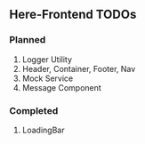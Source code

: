 Here-Frontend TODOs
-------------------

### Planned
1. Logger Utility
2. Header, Container, Footer, Nav
3. Mock Service
4. Message Component


### Completed
1. LoadingBar
